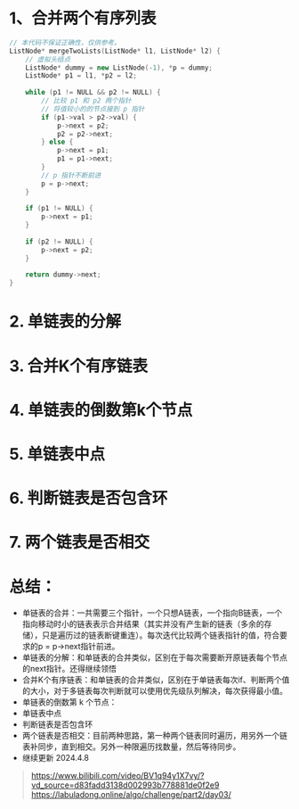 # 1、合并两个有序列表
```cpp
// 本代码不保证正确性，仅供参考。
ListNode* mergeTwoLists(ListNode* l1, ListNode* l2) {
    // 虚拟头结点
    ListNode* dummy = new ListNode(-1), *p = dummy;
    ListNode* p1 = l1, *p2 = l2;
    
    while (p1 != NULL && p2 != NULL) {
        // 比较 p1 和 p2 两个指针
        // 将值较小的的节点接到 p 指针
        if (p1->val > p2->val) {
            p->next = p2;
            p2 = p2->next;
        } else {
            p->next = p1;
            p1 = p1->next;
        }
        // p 指针不断前进
        p = p->next;
    }
    
    if (p1 != NULL) {
        p->next = p1;
    }
    
    if (p2 != NULL) {
        p->next = p2;
    }
    
    return dummy->next;
}

```
# 2. 单链表的分解

# 3. 合并K个有序链表

# 4. 单链表的倒数第k个节点

# 5. 单链表中点

# 6. 判断链表是否包含环

# 7. 两个链表是否相交

# 总结：
* 单链表的合并：一共需要三个指针，一个只想A链表，一个指向B链表，一个指向移动时小的链表表示合并结果（其实并没有产生新的链表（多余的存储），只是遍历过的链表断键重连）。每次迭代比较两个链表指针的值，符合要求的p = p->next指针前进。
* 单链表的分解：和单链表的合并类似，区别在于每次需要断开原链表每个节点的next指针。还得继续领悟
* 合并K个有序链表：和单链表的合并类似，区别在于单链表每次if、判断两个值的大小，对于多链表每次判断就可以使用优先级队列解决，每次获得最小值。
* 单链表的倒数第 k 个节点：
* 单链表中点
* 判断链表是否包含环
* 两个链表是否相交：目前两种思路，第一种两个链表同时遍历，用另外一个链表补同步，直到相交。另外一种限遍历找数量，然后等待同步。
* 继续更新 2024.4.8


> https://www.bilibili.com/video/BV1q94y1X7vy/?vd_source=d83fadd3138d002993b778881de0f2e9
> https://labuladong.online/algo/challenge/part2/day03/